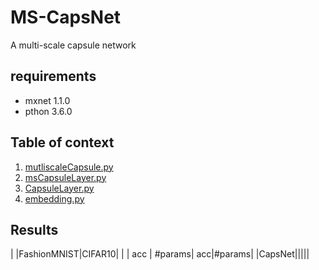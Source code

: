 # MS-CapsNet
A multi-scale capsule network

## requirements
* mxnet 1.1.0
* pthon 3.6.0

## Table of context
1. [mutliscaleCapsule.py](./mutliscaleCapsule.py)
2. [msCapsuleLayer.py](./msCapsuleLayer.py)
3. [CapsuleLayer.py](./CapsuleLayer.py)
4. [embedding.py](./embedding.py)

## Results

| |FashionMNIST|CIFAR10|
| | acc | \#params| acc|\#params|
|CapsNet|||||
